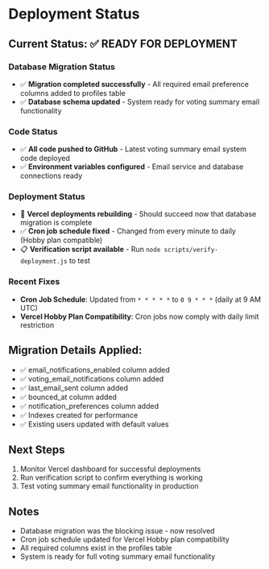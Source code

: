 # Deployment Status

## Current Status: ✅ READY FOR DEPLOYMENT

### Database Migration Status
- ✅ **Migration completed successfully** - All required email preference columns added to profiles table
- ✅ **Database schema updated** - System ready for voting summary email functionality

### Code Status  
- ✅ **All code pushed to GitHub** - Latest voting summary email system code deployed
- ✅ **Environment variables configured** - Email service and database connections ready

### Deployment Status
- 🔄 **Vercel deployments rebuilding** - Should succeed now that database migration is complete
- ✅ **Cron job schedule fixed** - Changed from every minute to daily (Hobby plan compatible)
- 📋 **Verification script available** - Run `node scripts/verify-deployment.js` to test

### Recent Fixes
- **Cron Job Schedule**: Updated from `* * * * *` to `0 9 * * *` (daily at 9 AM UTC)
- **Vercel Hobby Plan Compatibility**: Cron jobs now comply with daily limit restriction

## Migration Details Applied:
- ✅ email_notifications_enabled column added
- ✅ voting_email_notifications column added  
- ✅ last_email_sent column added
- ✅ bounced_at column added
- ✅ notification_preferences column added
- ✅ Indexes created for performance
- ✅ Existing users updated with default values

## Next Steps
1. Monitor Vercel dashboard for successful deployments
2. Run verification script to confirm everything is working
3. Test voting summary email functionality in production

## Notes
- Database migration was the blocking issue - now resolved
- Cron job schedule updated for Vercel Hobby plan compatibility
- All required columns exist in the profiles table
- System is ready for full voting summary email functionality